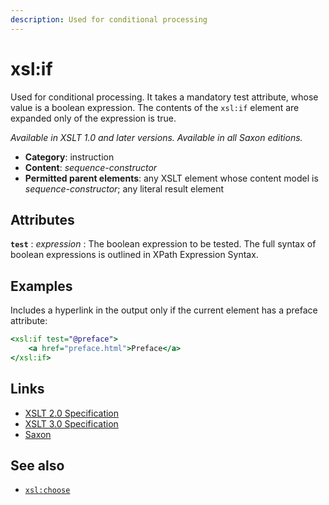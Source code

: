 ```yaml
---
description: Used for conditional processing
---
```


# xsl:if

Used for conditional processing. It takes a mandatory test attribute, whose value is a boolean expression. The contents of the `xsl:if` element are expanded only of the expression is true.

_Available in XSLT 1.0 and later versions. Available in all Saxon editions._

- **Category**: instruction
- **Content**: _sequence-constructor_
- **Permitted parent elements**: any XSLT element whose content model is _sequence-constructor_; any literal result element

## Attributes

**`test`**
: _expression_
: The boolean expression to be tested. The full syntax of boolean expressions is outlined in XPath Expression Syntax.

## Examples

Includes a hyperlink in the output only if the current element has a preface attribute:

```xslt
<xsl:if test="@preface">
    <a href="preface.html">Preface</a>
</xsl:if>
```

## Links

- [XSLT 2.0 Specification](http://www.w3.org/TR/xslt20/#element-if)
- [XSLT 3.0 Specification](http://www.w3.org/TR/xslt-30/#element-if)
- [Saxon](https://www.saxonica.com/html/documentation/xsl-elements/if.html)

## See also

- [`xsl:choose`](xsl-choose.md)
